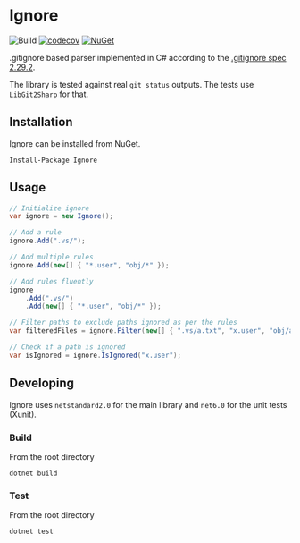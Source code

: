 # Ignore
![Build](https://github.com/goelhardik/ignore/workflows/Build/badge.svg?branch=main)
[![codecov](https://codecov.io/gh/goelhardik/ignore/branch/main/graph/badge.svg?token=5YE7LBW8K0)](https://codecov.io/gh/goelhardik/ignore)
[![NuGet](https://img.shields.io/nuget/v/Ignore)](https://www.nuget.org/packages/Ignore)

.gitignore based parser implemented in C# according to the [.gitignore spec 2.29.2](https://git-scm.com/docs/gitignore).

The library is tested against real `git status` outputs. The tests use `LibGit2Sharp` for that.

## Installation

Ignore can be installed from NuGet.

```
Install-Package Ignore
```

## Usage

```cs
// Initialize ignore
var ignore = new Ignore();

// Add a rule
ignore.Add(".vs/");

// Add multiple rules
ignore.Add(new[] { "*.user", "obj/*" });

// Add rules fluently
ignore
    .Add(".vs/")
    .Add(new[] { "*.user", "obj/*" });

// Filter paths to exclude paths ignored as per the rules
var filteredFiles = ignore.Filter(new[] { ".vs/a.txt", "x.user", "obj/a.dll" });

// Check if a path is ignored
var isIgnored = ignore.IsIgnored("x.user");
```

## Developing

Ignore uses `netstandard2.0` for the main library and `net6.0` for the unit tests (Xunit).

### Build

From the root directory

```
dotnet build
```

### Test

From the root directory

```
dotnet test
```
